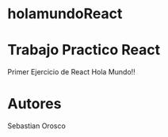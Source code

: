 # holamundoReact

# Trabajo Practico React 
Primer Ejercicio de React Hola Mundo!!

# Autores
Sebastian Orosco
